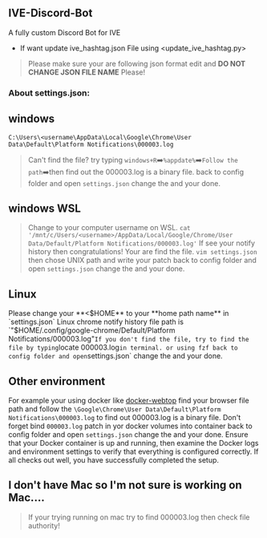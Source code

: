 ## IVE-Discord-Bot

A fully custom Discord Bot for IVE

- If want update ive_hashtag.json File using <update_ive_hashtag.py>

> Please make sure your are following json format edit and **DO NOT CHANGE JSON FILE NAME** Please!

### About settings.json:

## windows

`C:\Users\<username\AppData\Local\Google\Chrome\User Data\Default\Platform Notifications\000003.log`

> Can't find the file? try typing `windows+R`➡️`%appdate%`➡️`Follow the path`➡️then find out the 000003.log is a binary file.
> back to config folder and open `settings.json` change the <username> and your done.

## windows WSL

> Change <username> to your computer username on WSL.
> `cat '/mnt/c/Users/<username>/AppData/Local/Google/Chrome/User Data/Default/Platform Notifications/000003.log'`
> If see your notify history then congratulations! Your are find the file.
> `vim settings.json` then chose UNIX path and write your patch
> back to config folder and open `settings.json` change the <username> and your done.

## Linux

Please change your **<$HOME** to your **home path name** in `settings.json`
Linux chrome notify history file path is `"$HOME/.config/google-chrome/Default/Platform Notifications/000003.log"`
If you don't find the file, try to find the file by typing `locate 000003.log` in terminal. or using fzf
back to config folder and open `settings.json` change the <username> and your done.

## Other environment

For example your using docker like [docker-webtop](https://docs.linuxserver.io/images/docker-webtop/)
find your browser file path and follow the `\Google\Chrome\User Data\Default\Platform Notifications\000003.log` to find out 000003.log is a binary file.
Don't forget bind `000003.log` patch in yor docker volumes into container
back to config folder and open `settings.json` change the <username> and your done.
Ensure that your Docker container is up and running, then examine the Docker logs and environment settings to verify that everything is configured correctly. If all checks out well, you have successfully completed the setup.

## I don't have Mac so I'm not sure is working on Mac....

> If your trying running on mac try to find 000003.log then check file authority!
